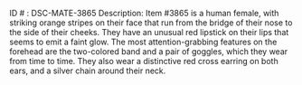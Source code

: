 ID # : DSC-MATE-3865
Description: Item #3865 is a human female, with striking orange stripes on their face that run from the bridge of their nose to the side of their cheeks. They have an unusual red lipstick on their lips that seems to emit a faint glow. The most attention-grabbing features on the forehead are the two-colored band and a pair of goggles, which they wear from time to time. They also wear a distinctive red cross earring on both ears, and a silver chain around their neck.